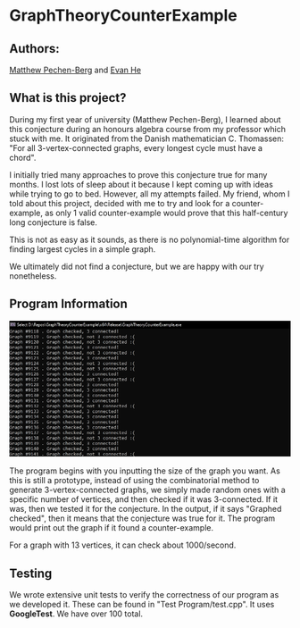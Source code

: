 # GraphTheoryCounterExample
## Authors:
[Matthew Pechen-Berg](https://github.com/mattloulou) and [Evan He](https://github.com/evanhyd)

## What is this project?
During my first year of university (Matthew Pechen-Berg), I learned about this conjecture during an honours algebra course from my professor which stuck with me.
It originated from the Danish mathematician C. Thomassen: "For all 3-vertex-connected graphs, every longest cycle must have a chord".

I initially tried many approaches to prove this conjecture true for many months. I lost lots of sleep about it because I kept coming up with ideas while trying to go to bed. However, all my attempts failed.
My friend, whom I told about this project, decided with me to try and look for a counter-example, as only 1 valid counter-example would prove that this half-century long conjecture is false.


This is not as easy as it sounds, as there is no polynomial-time algorithm for finding largest cycles in a simple graph.

We ultimately did not find a conjecture, but we are happy with our try nonetheless. 


## Program Information
![Image of the program running](images/ProgramRunning.PNG)

The program begins with you inputting the size of the graph you want. As this is still a prototype, instead of using the combinatorial method to generate 3-vertex-connected graphs, we simply made random ones with a specific number of vertices, and then checked if it was 3-connected. If it was, then we tested it for the conjecture. In the output, if it says "Graphed checked", then it means that the conjecture was true for it. The program would print out the graph if it found a counter-example.

For a graph with 13 vertices, it can check about 1000/second.

## Testing
We wrote extensive unit tests to verify the correctness of our program as we developed it. These can be found in "Test Program/test.cpp". It uses **GoogleTest**. We have over 100 total.
